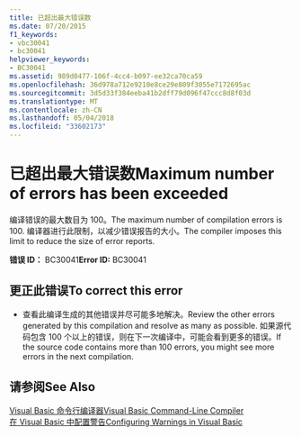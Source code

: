 ```yaml
---
title: 已超出最大错误数
ms.date: 07/20/2015
f1_keywords:
- vbc30041
- bc30041
helpviewer_keywords:
- BC30041
ms.assetid: 989d0477-106f-4cc4-b097-ee32ca70ca59
ms.openlocfilehash: 36d978a712e9210e8ce29e809f3055e7172695ac
ms.sourcegitcommit: 3d5d33f384eeba41b2dff79d096f47ccc8d8f03d
ms.translationtype: MT
ms.contentlocale: zh-CN
ms.lasthandoff: 05/04/2018
ms.locfileid: "33602173"
---
```

# <a name="maximum-number-of-errors-has-been-exceeded"></a><span data-ttu-id="c3f94-102">已超出最大错误数</span><span class="sxs-lookup"><span data-stu-id="c3f94-102">Maximum number of errors has been exceeded</span></span>
<span data-ttu-id="c3f94-103">编译错误的最大数目为 100。</span><span class="sxs-lookup"><span data-stu-id="c3f94-103">The maximum number of compilation errors is 100.</span></span> <span data-ttu-id="c3f94-104">编译器进行此限制，以减少错误报告的大小。</span><span class="sxs-lookup"><span data-stu-id="c3f94-104">The compiler imposes this limit to reduce the size of error reports.</span></span>  
  
 <span data-ttu-id="c3f94-105">**错误 ID：** BC30041</span><span class="sxs-lookup"><span data-stu-id="c3f94-105">**Error ID:** BC30041</span></span>  
  
## <a name="to-correct-this-error"></a><span data-ttu-id="c3f94-106">更正此错误</span><span class="sxs-lookup"><span data-stu-id="c3f94-106">To correct this error</span></span>  
  
-   <span data-ttu-id="c3f94-107">查看此编译生成的其他错误并尽可能多地解决。</span><span class="sxs-lookup"><span data-stu-id="c3f94-107">Review the other errors generated by this compilation and resolve as many as possible.</span></span> <span data-ttu-id="c3f94-108">如果源代码包含 100 个以上的错误，则在下一次编译中，可能会看到更多的错误。</span><span class="sxs-lookup"><span data-stu-id="c3f94-108">If the source code contains more than 100 errors, you might see more errors in the next compilation.</span></span>  
  
## <a name="see-also"></a><span data-ttu-id="c3f94-109">请参阅</span><span class="sxs-lookup"><span data-stu-id="c3f94-109">See Also</span></span>  
 [<span data-ttu-id="c3f94-110">Visual Basic 命令行编译器</span><span class="sxs-lookup"><span data-stu-id="c3f94-110">Visual Basic Command-Line Compiler</span></span>](../../visual-basic/reference/command-line-compiler/index.md)  
 [<span data-ttu-id="c3f94-111">在 Visual Basic 中配置警告</span><span class="sxs-lookup"><span data-stu-id="c3f94-111">Configuring Warnings in Visual Basic</span></span>](/visualstudio/ide/configuring-warnings-in-visual-basic)
